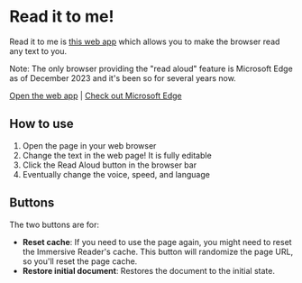 # Read it to me!

Read it to me is [this web app](https://verlok.github.io/readItToMe/) which allows you to make the browser read any text to you.

Note: The only browser providing the "read aloud" feature is Microsoft Edge as of December 2023 and it's been so for several years now.

[Open the web app](https://verlok.github.io/readItToMe/) | [Check out Microsoft Edge](https://www.microsoft.com/edge/)


## How to use

1. Open the page in your web browser
1. Change the text in the web page! It is fully editable
1. Click the Read Aloud button in the browser bar
1. Eventually change the voice, speed, and language

## Buttons

The two buttons are for:

- **Reset cache**: If you need to use the page again, you might need to reset the Immersive Reader's cache. This button will randomize the page URL, so you'll reset the page cache.
- **Restore initial document**: Restores the document to the initial state.

